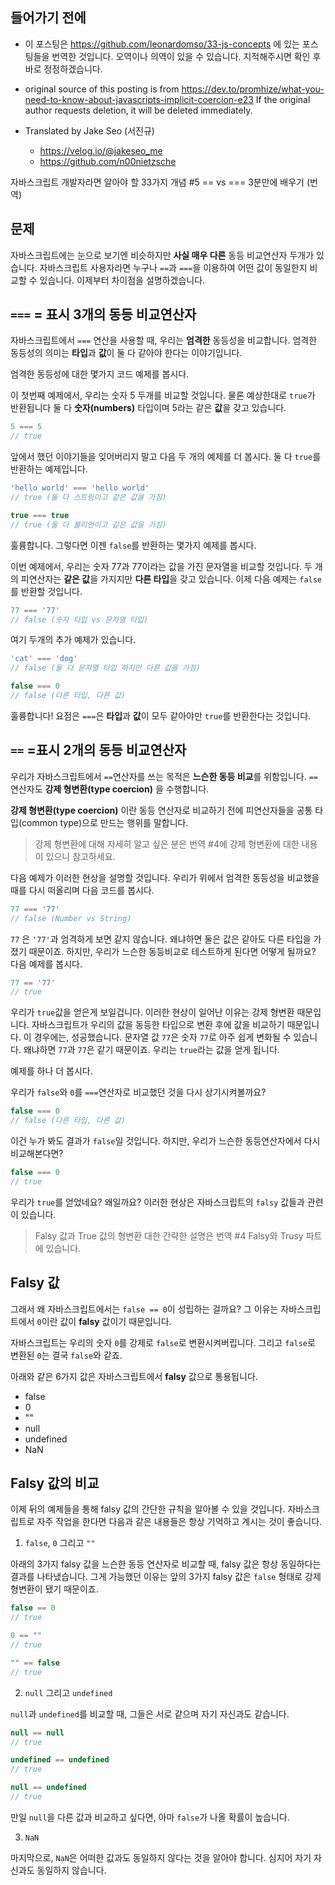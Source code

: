 ## 들어가기 전에
- 이 포스팅은 https://github.com/leonardomso/33-js-concepts 에 있는 포스팅들을 번역한 것입니다. 오역이나 의역이 있을 수 있습니다. 지적해주시면 확인 후 바로 정정하겠습니다.

- original source of this posting is from https://dev.to/promhize/what-you-need-to-know-about-javascripts-implicit-coercion-e23 If the original author requests deletion, it will be deleted immediately.

- Translated by Jake Seo (서진규)

	- https://velog.io/@jakeseo_me
	- https://github.com/n00nietzsche


자바스크립트 개발자라면 알아야 할 33가지 개념 #5 == vs === 3분만에 배우기 (번역)

## 문제
자바스크립트에는 눈으로 보기엔 비슷하지만 **사실 매우 다른** 동등 비교연산자 두개가 있습니다.
자바스크립트 사용자라면 누구나 `==`과 `===`을 이용하여 어떤 값이 동일한지 비교할 수 있습니다.
이제부터 차이점을 설명하겠습니다.

## `===` = 표시 3개의 동등 비교연산자
자바스크립트에서 `===` 연산을 사용할 때, 우리는 **엄격한** 동등성을 비교합니다.
엄격한 동등성의 의미는 **타입**과 **값**이 둘 다 같아야 한다는 이야기입니다.

엄격한 동등성에 대한 몇가지 코드 예제를 봅시다.

이 첫번째 예제에서, 우리는 숫자 5 두개를 비교할 것입니다. 물론 예상한대로 `true`가 반환됩니다
둘 다 **숫자(numbers)** 타입이며 5라는 같은 **값**을 갖고 있습니다.

```javascript
5 === 5
// true
```

앞에서 했던 이야기들을 잊어버리지 말고 다음 두 개의 예제를 더 봅시다. 둘 다 `true`를 반환하는 예제입니다.

```javascript
'hello world' === 'hello world'
// true (둘 다 스트링이고 같은 값을 가짐)

true === true
// true (둘 다 불리언이고 같은 값을 가짐)
```

훌륭합니다. 그렇다면 이젠 `false`를 반환하는 몇가지 예제를 봅시다.

이번 예제에서, 우리는 숫자 77과 77이라는 값을 가진 문자열을 비교할 것입니다.
두 개의 피연산자는 **같은 값**을 가지지만 **다른 타입**을 갖고 있습니다.
이제 다음 예제는 `false`를 반환할 것입니다.

```javascript
77 === '77'
// false (숫자 타입 vs 문자열 타입)
```

여기 두개의 추가 예제가 있습니다.

```javascript
'cat' === 'dog'
// false (둘 다 문자열 타입 하지만 다른 값을 가짐)

false === 0
// false (다른 타입, 다른 값)
```

훌륭합니다! 요점은 `===`은 **타입**과 **값**이 모두 같아야만 `true`를 반환한다는 것입니다.

## `==` =표시 2개의 동등 비교연산자
우리가 자바스크립트에서 `==`연산자를 쓰는 목적은 **느슨한 동등 비교**를 위함입니다.
`==`연산자도 **강제 형변환(type coercion)** 을 수행합니다.

**강제 형변환(type coercion)** 이란 동등 연산자로 비교하기 전에 피연산자들을 공통 타입(common type)으로 만드는 행위를 말합니다. 

> 강제 형변환에 대해 자세히 알고 싶은 분은 번역 #4에 강제 형변환에 대한 내용이 있으니 참고하세요.

다음 예제가 이러한 현상을 설명할 것입니다. 우리가 위에서 엄격한 동등성을 비교했을 때를 다시 떠올리며 다음 코드를 봅시다.

```javascript
77 === '77'
// false (Number vs String)
```
`77` 은 `'77'`과 엄격하게 보면 같지 않습니다. 왜냐하면 둘은 값은 같아도 다른 타입을 가졌기 때문이죠. 하지만, 우리가 느슨한 동등비교로 테스트하게 된다면 어떻게 될까요? 다음 예제를 봅시다.

```javascript
77 == '77'
// true
```

우리가 `true`값을 얻은게 보일겁니다. 이러한 현상이 일어난 이유는 강제 형변환 때문입니다. 자바스크립트가 우리의 값을 동등한 타입으로 변환 후에 값을 비교하기 때문입니다. 이 경우에는, 성공했습니다. 문자열 값 `77`은 숫자 `77`로 아주 쉽게 변화될 수 있습니다. 왜냐하면 `77`과 `77`은 같기 때문이죠. 우리는 `true`라는 값을 얻게 됩니다.

예제를 하나 더 봅시다.

우리가 `false`와 `0`를 `===`연산자로 비교했던 것을 다시 상기시켜볼까요?

```javascript
false === 0
// false (다른 타입, 다른 값)
```

이건 누가 봐도 결과가 `false`일 것입니다. 하지만, 우리가 느슨한 동등연산자에서 다시 비교해본다면?

```javascript
false === 0
// true
```

우리가 `true`를 얻었네요? 왜일까요? 이러한 현상은 자바스크립트의 `falsy` 값들과 관련이 있습니다. 

> Falsy 값과 True 값의 형변환 대한 간략한 설명은 번역 #4 Falsy와 Trusy 파트에 있습니다.

## Falsy 값
그래서 왜 자바스크립트에서는 `false == 0`이 성립하는 걸까요? 그 이유는 자바스크립트에서 `0`이란 값이 **falsy** 값이기 때문입니다.

자바스크립트는 우리의 숫자 `0`를 강제로 `false`로 변환시켜버립니다. 그리고 `false`로 변환된 `0`는 결국 `false`와 같죠.

아래와 같은 6가지 값은 자바스크립트에서 **falsy** 값으로 통용됩니다.
- false
- 0
- ""
- null
- undefined
- NaN

## Falsy 값의 비교
이제 뒤의 예제들을 통해 falsy 값의 간단한 규칙을 알아볼 수 있을 것입니다. 자바스크립트로 자주 작업을 한다면 다음과 같은 내용들은 항상 기억하고 계시는 것이 좋습니다.

1. `false`, `0` 그리고 `""`

아래의 3가지 falsy 값을 느슨한 동등 연산자로 비교할 때, falsy 값은 항상 동일하다는 결과를 나타냈습니다. 그게 가능했던 이유는 앞의 3가지 falsy 값은 `false` 형태로 강제 형변환이 됐기 때문이죠.

```javascript
false == 0
// true

0 == ""
// true

"" == false
// true
```

2. `null` 그리고 `undefined`

`null`과 `undefined`를 비교할 때, 그들은 서로 같으며 자기 자신과도 같습니다.

```javascript
null == null
// true

undefined == undefined
// true

null == undefined
// true
```

만일 `null`을 다른 값과 비교하고 싶다면, 아마 `false`가 나올 확률이 높습니다.

3. `NaN`

마지막으로, `NaN`은 어떠한 값과도 동일하지 않다는 것을 알아야 합니다.
심지어 자기 자신과도 동일하지 않습니다.

